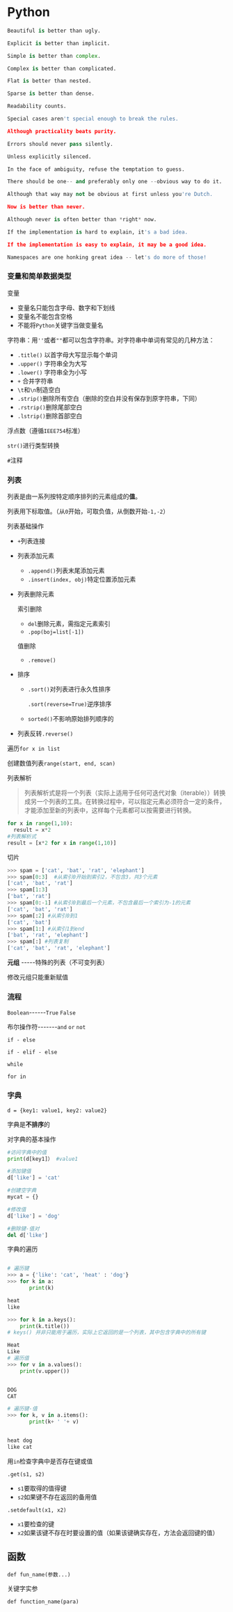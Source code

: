 # Python

```Python
Beautiful is better than ugly.

Explicit is better than implicit.

Simple is better than complex.

Complex is better than complicated.

Flat is better than nested.

Sparse is better than dense.

Readability counts.

Special cases aren't special enough to break the rules.

Although practicality beats purity.

Errors should never pass silently.

Unless explicitly silenced.

In the face of ambiguity, refuse the temptation to guess.

There should be one-- and preferably only one --obvious way to do it.

Although that way may not be obvious at first unless you're Dutch.

Now is better than never.

Although never is often better than *right* now.

If the implementation is hard to explain, it's a bad idea.

If the implementation is easy to explain, it may be a good idea.

Namespaces are one honking great idea -- let's do more of those!
```
### 变量和简单数据类型

变量
- 变量名只能包含字母、数字和下划线
- 变量名不能包含空格
- 不能将`Python`关键字当做变量名


字符串：用`''`或者`""`都可以包含字符串。对字符串中单词有常见的几种方法：

- `.title()` 以首字母大写显示每个单词
- `.upper()` 字符串全为大写
- `.lower()` 字符串全为小写
- `+` 合并字符串
- `\t`和`\n`制造空白
- `.strip()`删除所有空白（删除的空白并没有保存到原字符串，下同）
- `.rstrip()`删除尾部空白
- `.lstrip()`删除首部空白

浮点数（遵循`IEEE754`标准）

`str()`进行类型转换

`#`注释

### 列表

列表是由一系列按特定顺序排列的元素组成的**值**。

列表用下标取值。（从`0`开始，可取负值，从倒数开始`-1,-2`）

列表基础操作
- `+`列表连接

- 列表添加元素

  - `.append()`列表末尾添加元素
  - `.insert(index, obj)`特定位置添加元素

- 列表删除元素

  索引删除
  - `del`删除元素，需指定元素索引
  - `.pop(boj=list[-1])`

  值删除
  - `.remove()`

- 排序
  - `.sort()`对列表进行永久性排序

    `.sort(reverse=True)`逆序排序
  - `sorted()`不影响原始排列顺序的
- 列表反转`.reverse()`

遍历`for x in list`

创建数值列表`range(start, end, scan)`

列表解析
>列表解析式是将一个列表（实际上适用于任何可迭代对象（iterable））转换成另一个列表的工具。在转换过程中，可以指定元素必须符合一定的条件，才能添加至新的列表中，这样每个元素都可以按需要进行转换。

```python
for x in range(1,10):
  result = x*2
#列表解析式  
result = [x*2 for x in range(1,10)]
```
切片
```python
>>> spam = ['cat', 'bat', 'rat', 'elephant']
>>> spam[0:3]  #从索引0开始到索引2，不包含3，共3个元素
['cat', 'bat', 'rat']
>>> spam[1:3]
['bat', 'rat']
>>> spam[0:-1] #从索引0到最后一个元素，不包含最后一个索引为-1的元素
['cat', 'bat', 'rat']
>>> spam[:2] #从索引0到1
['cat', 'bat']
>>> spam[1:] #从索引1到end
['bat', 'rat', 'elephant']
>>> spam[:] #列表复制
['cat', 'bat', 'rat', 'elephant']
```
**元组** -----特殊的列表（<span style="border-bottom:3px bolid #0F0">不可变列表</span>）

修改元组只能重新赋值

### 流程

`Boolean`------`True` `False`

布尔操作符-------`and` `or` `not`

`if - else`

`if - elif - else`

`while`

`for in`

### 字典

`d = {key1: value1, key2: value2}`

字典是**不排序**的

对字典的基本操作
```python
#访问字典中的值
print(d[key1]） #value1

#添加键值
d['like'] = 'cat'

#创建空字典
mycat = {}

#修改值
d['like'] = 'dog'

#删除键-值对
del d['like']
```
字典的遍历

```python

# 遍历键
>>> a = {'like': 'cat', 'heat' : 'dog'}
>>> for k in a:
	   print(k)

heat
like

>>> for k in a.keys():
	print(k.title())
# keys() 并非只能用于遍历，实际上它返回的是一个列表，其中包含字典中的所有键

Heat
Like
# 遍历值
>>> for v in a.values():
	print(v.upper())


DOG
CAT

# 遍历键-值
>>> for k, v in a.items():
	   print(k+ ' '+ v)


heat dog
like cat
```

用`in`检查字典中是否存在键或值

`.get(s1, s2)`
- `s1`要取得的值得键
- `s2`如果键不存在返回的备用值

`.setdefault(x1, x2)`
- `x1`要检查的键
- `x2`如果该键不存在时要设置的值（如果该键确实存在，方法会返回键的值）

## 函数

`def fun_name(参数...)`

关键字实参

`def function_name(para)`
